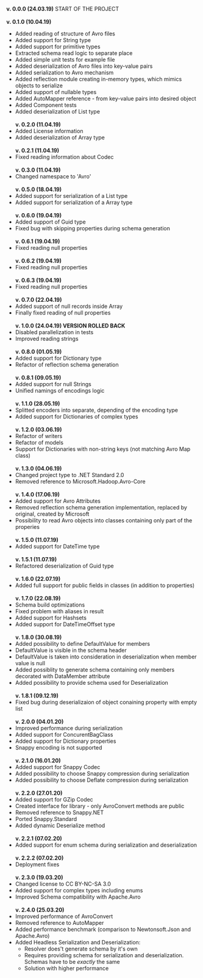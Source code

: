 **v. 0.0.0 (24.03.19)**
START OF THE PROJECT
\
\
**v. 0.1.0 (10.04.19)**
- Added reading of structure of Avro files
- Added support for String type
- Added support for primitive types
- Extracted schema read logic to separate place
- Added simple unit tests for example file
- Added deserialization of Avro files into key-value pairs
- Added serialization to Avro mechanism
- Added reflection module creating in-memory types, which mimics objects to serialize
- Added support of nullable types
- Added AutoMapper reference - from key-value pairs into desired object
- Added Component tests
- Added deserialization of List type
\
\
**v. 0.2.0 (11.04.19)**
- Added License information
- Added deserialization of Array type
\
\
**v. 0.2.1 (11.04.19)**
- Fixed reading information about Codec
\
\
**v. 0.3.0 (11.04.19)**
- Changed namespace to 'Avro'
\
\
**v. 0.5.0 (18.04.19)**
- Added support for serialization of a List type
- Added support for serialization of a Array type
\
\
**v. 0.6.0 (19.04.19)**
- Added support of Guid type
- Fixed bug with skipping properties during schema generation
\
\
**v. 0.6.1 (19.04.19)**
- Fixed reading null properties
\
\
**v. 0.6.2 (19.04.19)**
- Fixed reading null properties
\
\
**v. 0.6.3 (19.04.19)**
- Fixed reading null properties
\
\
**v. 0.7.0 (22.04.19)**
- Added support of null records inside Array
- Finally fixed reading of null properties
\
\
**v. 1.0.0 (24.04.19) VERSION ROLLED BACK**
- Disabled parallelization in tests
- Improved reading strings
\
\
**v. 0.8.0 (01.05.19)**
- Added support for Dictionary type
- Refactor of reflection schema generation
\
\
**v. 0.8.1 (09.05.19)**
- Added support for null Strings
- Unified namings of encodings logic
\
\
**v. 1.1.0 (28.05.19)**
- Splitted encoders into separate, depending of the encoding type
- Added support for Dictionaries of complex types
\
\
**v. 1.2.0 (03.06.19)**
- Refactor of writers
- Refactor of models
- Support for Dictionaries with non-string keys (not matching Avro Map class)
\
\
**v. 1.3.0 (04.06.19)**
- Changed project type to .NET Standard 2.0
- Removed reference to Microsoft.Hadoop.Avro-Core
\
\
**v. 1.4.0 (17.06.19)**
- Added support for Avro Attributes
- Removed reflection schema generation implementation, replaced by original, created by Microsoft
- Possibility to read Avro objects into classes containing only part of the properies
\
\
**v. 1.5.0 (11.07.19)**
- Added support for DateTime type
\
\
**v. 1.5.1 (11.07.19)**
- Refactored deserialization of Guid type
\
\
**v. 1.6.0 (22.07.19)**
- Added full support for public fields in classes (in addition to properties)
\
\
**v. 1.7.0 (22.08.19)**
- Schema build optimizations
- Fixed problem with aliases in result
- Added support for Hashsets
- Added support for DateTimeOffset type
\
\
**v. 1.8.0 (30.08.19)**
- Added possibility to define DefaultValue for members
- DefaultValue is visible in the schema header
- DefaultValue is taken into consideration in deserialization when member value is null
- Added possiblity to generate schema containing only members decorated with DataMember attribute
- Added possibility to provide schema used for Deserialization
\
\
**v. 1.8.1 (09.12.19)**
- Fixed bug during deserializaion of object conaining property with empty list
\
\
**v. 2.0.0 (04.01.20)**
- Improved performance during serialization
- Added support for ConcurentBagClass
- Added support for Dictionary properties
- Snappy encoding is not supported
\
\
**v. 2.1.0 (16.01.20)**
- Added support for Snappy Codec
- Added possibility to choose Snappy compression during serialization
- Added possibility to choose Deflate compression during serialization
\
\
**v. 2.2.0 (27.01.20)**
- Added support for GZip Codec
- Created interface for library - only AvroConvert methods are public
- Removed reference to Snappy.NET
- Ported Snappy.Standard
- Added dynamic Deserialize method
\
\
**v. 2.2.1 (07.02.20)**
- Added support for enum schema during serialization and deserialization
\
\
**v. 2.2.2 (07.02.20)**
- Deployment fixes
\
\
**v. 2.3.0 (19.03.20)**
- Changed license to CC BY-NC-SA 3.0
- Added support for complex types including enums
- Improved Schema compatibility with Apache.Avro
\
\
**v. 2.4.0 (25.03.20)**
- Improved performance of AvroConvert
- Removed reference to AutoMapper
- Added performance benchmark (comparison to Newtonsoft.Json and Apache.Avro)
- Added Headless Serialization and Deserialization:
  - Resolver does't generate schema by it's own
  - Requires providing schema for serialization and deserialization. Schemas have to be *exactly* the same
  - Solution with higher performance
